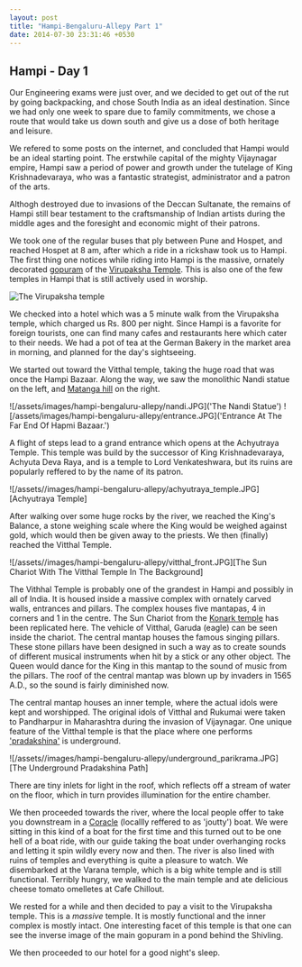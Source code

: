 ```yaml
---
layout: post
title: "Hampi-Bengaluru-Allepy Part 1"
date: 2014-07-30 23:31:46 +0530
---
```


## Hampi - Day 1

Our Engineering exams were just over, and we decided to get out of the rut by going backpacking, and chose South India
as an ideal destination. Since we had only one week to spare due to family commitments, we chose a route that would take
us down south and give us a dose of both heritage and leisure.

We refered to some posts on the internet, and concluded that Hampi would be an ideal starting point. The erstwhile capital of
the mighty Vijaynagar empire, Hampi saw a period of power and growth under the tutelage of King Krishnadevaraya, who was a
fantastic strategist, administrator and a patron of the arts.

Althogh destroyed due to invasions of the Deccan Sultanate, the remains of Hampi still bear testament to the craftsmanship
of Indian artists during the middle ages and the foresight and economic might of their patrons.

We took one of the regular buses that ply between Pune and Hospet, and reached Hospet at 8 am, after which a ride in a
rickshaw took us to Hampi. The first thing  one notices while riding into Hampi is the massive, ornately decorated
[gopuram](http://en.wikipedia.org/wiki/Gopuram) of the [Virupaksha Temple](http://en.wikipedia.org/wiki/Virupaksha_Temple).
This is also one of the few temples in Hampi that is still actively used in worship.

![The Virupaksha temple](/assets//assets/images/hampi-bengaluru-allepy/virupaksha.JPG)

We checked into a hotel which was a 5 minute walk from the Virupaksha temple, which charged us Rs. 800
per night. Since Hampi is a favorite for foreign tourists, one can find many cafes and restaurants here
which cater to their needs. We had a  pot of tea at the German Bakery in the market area in morning, and
planned for the day's sightseeing.

We started out toward the Vitthal temple, taking the huge road that was once the Hampi Bazaar. 
Along the way, we saw the monolithic Nandi statue on the left, and [Matanga hill](http://hampi.in/matunga-hill) on the right.

![/assets/images/hampi-bengaluru-allepy/nandi.JPG]('The Nandi Statue')
![/assets/images/hampi-bengaluru-allepy/entrance.JPG]('Entrance At The Far End Of Hapmi Bazaar.')

A flight of steps lead to a grand entrance which opens at the Achyutraya Temple. This temple was build by the successor of King Krishnadevaraya, Achyuta Deva Raya, and is a temple to Lord Venkateshwara, but its ruins are popularly reffered to by the name of its patron. 

![/assets//images/hampi-bengaluru-allepy/achyutraya_temple.JPG][Achyutraya Temple]

After walking over some huge rocks by the river, we reached the King's Balance, a stone weighing scale where the King would be weighed against gold, which would then be given away to the priests. We then (finally) reached the Vitthal Temple.

![/assets//images/hampi-bengaluru-allepy/vitthal_front.JPG][The Sun Chariot With The Vitthal Temple In The Background]

The Vithhal Temple is probably one of the grandest in Hampi and possibly in all of India. It is housed inside
a massive complex with ornately carved walls, entrances and pillars. The complex houses five mantapas, 4 in
corners and 1 in the centre. The Sun Chariot from the [Konark temple](http://en.wikipedia.org/wiki/Konark_Sun_Temple)
has been replicated here. The vehicle of Vitthal, Garuda (eagle) can be seen inside the chariot. The central mantap
houses the famous singing pillars. These stone pillars have been designed in such a way as to create sounds of
different musical instruments when hit by a stick or any  other object. The Queen would dance for the King in
this mantap to the sound of music from the pillars. The roof of the central mantap was blown up by invaders in 1565 A.D.,
so the sound is fairly diminished now.

The central mantap houses an inner temple, where the actual idols were kept and worshipped. The original idols of Vitthal and Rukumai were taken to Pandharpur in Maharashtra during the invasion of Vijaynagar. One unique feature  of the Vitthal temple is that the place where one performs ['pradakshina'](http://en.wikipedia.org/wiki/Parikrama) is underground.

![/assets//images/hampi-bengaluru-allepy/underground_parikrama.JPG][The Underground Pradakshina Path]

There are tiny inlets for light in the roof, which reflects off a stream of water on the floor, which in turn provides
illumination for the entire chamber.

We then proceeded towards the river, where the local people offer to take you downstream in a
[Coracle](http://en.wikipedia.org/wiki/Coracle) (locallly reffered to as 'joutty') boat. We were sitting in this kind of a
boat for the first time and this turned out to be one hell of a boat ride, with our guide taking the boat under overhanging rocks and
letting it spin wildly every now and then. The river is also lined with ruins of temples and everything is quite a pleasure to watch.
We disembarked at the Varana temple, which is a big white temple and is still functional. Terribly hungry, we walked to the main
temple and ate delicious cheese tomato omelletes at Cafe Chillout.

We rested for a while and then decided to pay a visit to the Virupaksha temple. This is a _massive_ temple. It is mostly functional
and the inner complex is mostly intact. One interesting facet of this temple is that one can see the inverse image of the main
gopuram in a pond behind the Shivling.

We then proceeded to our hotel for a good night's sleep.

